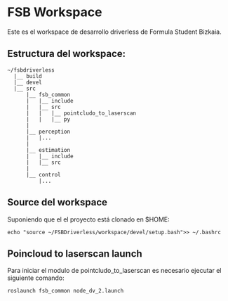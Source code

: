 # FSB Workspace
Este es el workspace de desarrollo driverless de Formula Student Bizkaia.

## Estructura del workspace:
```
~/fsbdriverless
  |__ build
  |__ devel
  |__ src
      |__ fsb_common
      |   |__ include
      |   |__ src
      |   |   |__ pointcludo_to_laserscan
      |   |   |__ py
      |
      |__ perception
      |   |...
      |
      |__ estimation
      |   |__ include
      |   |__ src
      |
      |__ control
          |...
```

## Source del workspace
Suponiendo que el el proyecto está clonado en $HOME:  
```
echo "source ~/FSBDriverless/workspace/devel/setup.bash">> ~/.bashrc
```

## Poincloud to laserscan launch
Para iniciar el modulo de pointcludo_to_laserscan es necesario ejecutar el
siguiente comando:
```
roslaunch fsb_common node_dv_2.launch
```
